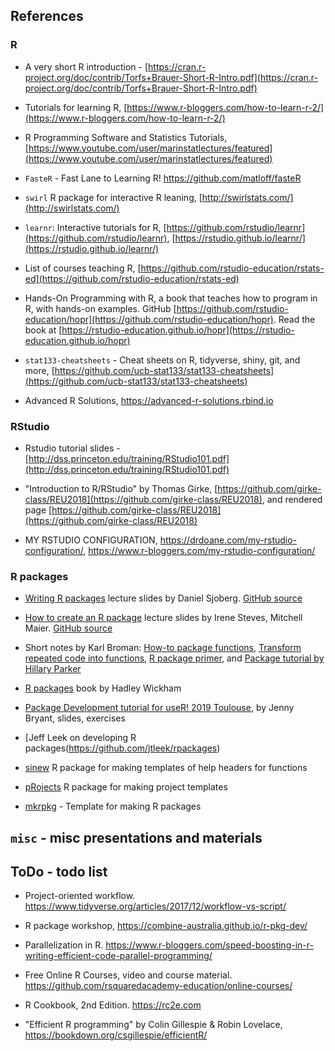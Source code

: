 ## References

### R

 - A very short R introduction - [https://cran.r-project.org/doc/contrib/Torfs+Brauer-Short-R-Intro.pdf](https://cran.r-project.org/doc/contrib/Torfs+Brauer-Short-R-Intro.pdf)

- Tutorials for learning R, [https://www.r-bloggers.com/how-to-learn-r-2/](https://www.r-bloggers.com/how-to-learn-r-2/)

- R Programming Software and Statistics Tutorials, [https://www.youtube.com/user/marinstatlectures/featured](https://www.youtube.com/user/marinstatlectures/featured)

- `FasteR` - Fast Lane to Learning R! https://github.com/matloff/fasteR

- `swirl` R package for interactive R leaning, [http://swirlstats.com/](http://swirlstats.com/)

- `learnr`: Interactive tutorials for R, [https://github.com/rstudio/learnr](https://github.com/rstudio/learnr), [https://rstudio.github.io/learnr/](https://rstudio.github.io/learnr/)

- List of courses teaching R, [https://github.com/rstudio-education/rstats-ed](https://github.com/rstudio-education/rstats-ed)

- Hands-On Programming with R, a book that teaches how to program in R, with hands-on examples. GitHub [https://github.com/rstudio-education/hopr](https://github.com/rstudio-education/hopr). Read the book at [https://rstudio-education.github.io/hopr](https://rstudio-education.github.io/hopr)

- `stat133-cheatsheets` - Cheat sheets on R, tidyverse, shiny, git, and more, [https://github.com/ucb-stat133/stat133-cheatsheets](https://github.com/ucb-stat133/stat133-cheatsheets)

- Advanced R Solutions, https://advanced-r-solutions.rbind.io

### RStudio

- Rstudio tutorial slides - [http://dss.princeton.edu/training/RStudio101.pdf](http://dss.princeton.edu/training/RStudio101.pdf) 

- "Introduction to R/RStudio" by Thomas Girke, [https://github.com/girke-class/REU2018](https://github.com/girke-class/REU2018), and rendered page [https://github.com/girke-class/REU2018](https://github.com/girke-class/REU2018)

- MY RSTUDIO CONFIGURATION, https://drdoane.com/my-rstudio-configuration/, https://www.r-bloggers.com/my-rstudio-configuration/

### R packages

- [Writing R packages](http://www.danieldsjoberg.com/writing-R-packages/#1) lecture slides by Daniel Sjoberg. [GitHub source](https://github.com/ddsjoberg/writing-R-packages)

- [How to create an R package](https://isteves.github.io/r-pkg-intro/Presentation.html#/) lecture slides by Irene Steves, Mitchell Maier. [GitHub source](https://github.com/isteves/r-pkg-intro)

- Short notes by Karl Broman: [How-to package functions](http://kbroman.org/steps2rr/pages/packages.html), [Transform repeated code into functions](http://kbroman.org/steps2rr/pages/functions.html), [R package primer](http://kbroman.org/pkg_primer/), and [Package tutorial by Hillary Parker](https://hilaryparker.com/2014/04/29/writing-an-r-package-from-scratch/) 

- [R packages](http://r-pkgs.had.co.nz/) book by Hadley Wickham

- [Package Development tutorial for useR! 2019 Toulouse](https://github.com/jennybc/pkg-dev-tutorial), by Jenny Bryant, slides, exercises

- [Jeff Leek on developing R packages(https://github.com/jtleek/rpackages) 

- [sinew](https://github.com/metrumresearchgroup/sinew) R package for making templates of help headers for functions

- [pRojects](https://github.com/lockedata/pRojects) R package for making project templates

- [mkrpkg](https://github.com/noamross/mkrpkg) - Template for making R packages



## `misc` - misc presentations and materials

## ToDo - todo list

- Project-oriented workflow. https://www.tidyverse.org/articles/2017/12/workflow-vs-script/

- R package workshop, https://combine-australia.github.io/r-pkg-dev/

- Parallelization in R. https://www.r-bloggers.com/speed-boosting-in-r-writing-efficient-code-parallel-programming/

- Free Online R Courses, video and course material. https://github.com/rsquaredacademy-education/online-courses/

- R Cookbook, 2nd Edition. https://rc2e.com

- "Efficient R programming" by Colin Gillespie & Robin Lovelace, https://bookdown.org/csgillespie/efficientR/